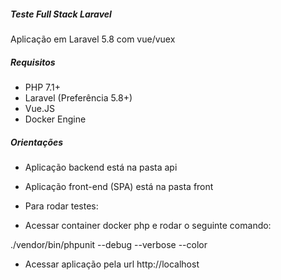 ##### Teste Full Stack Laravel
Aplicação em Laravel 5.8 com vue/vuex

##### Requisitos
- PHP 7.1+
- Laravel (Preferência 5.8+)
- Vue.JS
- Docker Engine

##### Orientações
- Aplicação backend está na pasta api
- Aplicação front-end (SPA) está na pasta front

- Para rodar testes:
- Acessar container docker php e rodar o seguinte comando:

./vendor/bin/phpunit --debug --verbose --color


- Acessar aplicação pela url http://localhost


